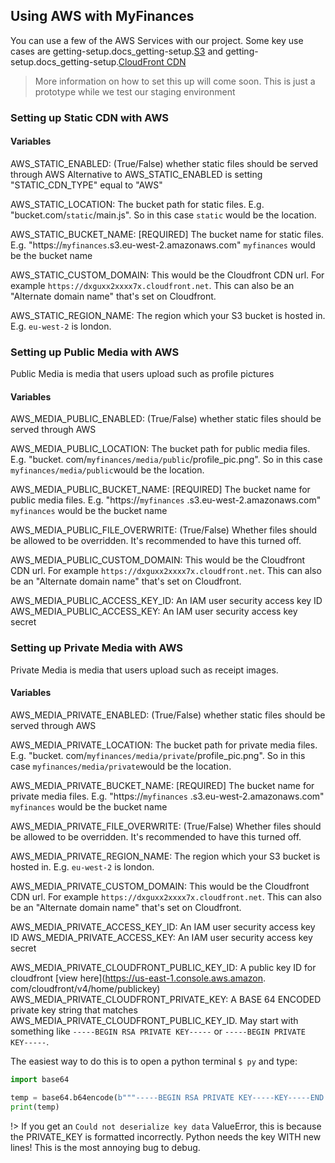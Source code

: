 ## Using AWS with MyFinances

You can use a few of the AWS Services with our project. Some key use cases are getting-setup.docs_getting-setup.[S3]() and getting-setup.docs_getting-setup.[CloudFront CDN]()


> More information on how to set this up will come soon. This is just a prototype while we test our staging environment

### Setting up Static CDN with AWS

#### Variables

AWS_STATIC_ENABLED: (True/False) whether static files should be served through AWS
Alternative to AWS_STATIC_ENABLED is setting "STATIC_CDN_TYPE" equal to "AWS"

AWS_STATIC_LOCATION: The bucket path for static files. E.g. "bucket.com/`static`/main.js". So in this case `static` would be the
location.

AWS_STATIC_BUCKET_NAME: [REQUIRED] The bucket name for static files. E.g. "https://`myfinances`.s3.eu-west-2.amazonaws.com"
`myfinances`
would be the bucket name

AWS_STATIC_CUSTOM_DOMAIN: This would be the Cloudfront CDN url. For example `https://dxguxx2xxxx7x.cloudfront.net`. This can
also be an "Alternate domain name" that's set on Cloudfront.

AWS_STATIC_REGION_NAME: The region which your S3 bucket is hosted in. E.g. `eu-west-2` is london.

### Setting up Public Media with AWS

Public Media is media that users upload such as profile pictures

#### Variables

AWS_MEDIA_PUBLIC_ENABLED: (True/False) whether static files should be served through AWS

AWS_MEDIA_PUBLIC_LOCATION: The bucket path for public media files. E.g. "bucket.
com/`myfinances/media/public`/profile_pic.png".
So in this case `myfinances/media/public`would be the location.

AWS_MEDIA_PUBLIC_BUCKET_NAME: [REQUIRED] The bucket name for public media files. E.g. "https://`myfinances`
.s3.eu-west-2.amazonaws.com"
`myfinances` would be the bucket name

AWS_MEDIA_PUBLIC_FILE_OVERWRITE: (True/False) Whether files should be allowed to be overridden. It's recommended to have this
turned off.

AWS_MEDIA_PUBLIC_CUSTOM_DOMAIN: This would be the Cloudfront CDN url. For example `https://dxguxx2xxxx7x.cloudfront.net`. This can
also be an "Alternate domain name" that's set on Cloudfront.

AWS_MEDIA_PUBLIC_ACCESS_KEY_ID: An IAM user security access key ID
AWS_MEDIA_PUBLIC_ACCESS_KEY: An IAM user security access key secret

### Setting up Private Media with AWS

Private Media is media that users upload such as receipt images.

#### Variables

AWS_MEDIA_PRIVATE_ENABLED: (True/False) whether static files should be served through AWS

AWS_MEDIA_PRIVATE_LOCATION: The bucket path for private media files. E.g. "bucket.
com/`myfinances/media/private`/profile_pic.png".
So in this case `myfinances/media/private`would be the location.

AWS_MEDIA_PRIVATE_BUCKET_NAME: [REQUIRED] The bucket name for private media files. E.g. "https://`myfinances`
.s3.eu-west-2.amazonaws.com"
`myfinances` would be the bucket name

AWS_MEDIA_PRIVATE_FILE_OVERWRITE: (True/False) Whether files should be allowed to be overridden. It's recommended to have this
turned off.

AWS_MEDIA_PRIVATE_REGION_NAME: The region which your S3 bucket is hosted in. E.g. `eu-west-2` is london.

AWS_MEDIA_PRIVATE_CUSTOM_DOMAIN: This would be the Cloudfront CDN url. For example `https://dxguxx2xxxx7x.cloudfront.net`. This
can
also be an "Alternate domain name" that's set on Cloudfront.

AWS_MEDIA_PRIVATE_ACCESS_KEY_ID: An IAM user security access key ID
AWS_MEDIA_PRIVATE_ACCESS_KEY: An IAM user security access key secret

AWS_MEDIA_PRIVATE_CLOUDFRONT_PUBLIC_KEY_ID: A public key ID for cloudfront [view here](https://us-east-1.console.aws.amazon.
com/cloudfront/v4/home/publickey)
AWS_MEDIA_PRIVATE_CLOUDFRONT_PRIVATE_KEY: A BASE 64 ENCODED private key string that matches
AWS_MEDIA_PRIVATE_CLOUDFRONT_PUBLIC_KEY_ID. May
start with something like `-----BEGIN RSA PRIVATE KEY-----` or `-----BEGIN PRIVATE KEY-----`.

The easiest way to do this is to open a python terminal `$ py` and type:

```python
import base64

temp = base64.b64encode(b"""-----BEGIN RSA PRIVATE KEY-----KEY-----END RSA PRIVATE KEY-----""")
print(temp)
```

!> If you get an `Could not deserialize key data` ValueError, this is because the PRIVATE_KEY is formatted incorrectly. Python
needs the key WITH new lines! This is the most annoying bug to debug.